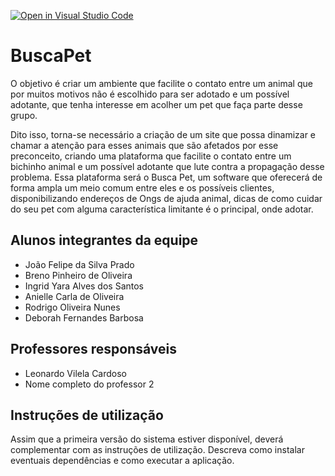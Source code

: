 [![Open in Visual Studio Code](https://classroom.github.com/assets/open-in-vscode-718a45dd9cf7e7f842a935f5ebbe5719a5e09af4491e668f4dbf3b35d5cca122.svg)](https://classroom.github.com/online_ide?assignment_repo_id=14363276&assignment_repo_type=AssignmentRepo)
# BuscaPet
O objetivo é criar um ambiente que facilite o contato entre um animal que por muitos motivos não é escolhido para ser adotado e um possível adotante, que tenha interesse em acolher um pet que faça parte desse grupo.

Dito isso, torna-se necessário a criação de um site que possa dinamizar e chamar a atenção para esses animais que são afetados por esse preconceito, criando uma plataforma que facilite o contato entre um bichinho animal e um possível adotante que lute contra a propagação desse problema. Essa plataforma será o Busca Pet, um software que oferecerá de forma ampla um meio comum entre eles e os possíveis clientes, disponibilizando endereços de Ongs de ajuda animal, dicas de como cuidar do seu pet com alguma característica limitante é o principal, onde adotar. 

## Alunos integrantes da equipe

* João Felipe da Silva Prado
* Breno Pinheiro de Oliveira 
* Ingrid Yara Alves dos Santos 
* Anielle Carla de Oliveira
* Rodrigo Oliveira Nunes
* Deborah Fernandes Barbosa

## Professores responsáveis

* Leonardo Vilela Cardoso
* Nome completo do professor 2

## Instruções de utilização

Assim que a primeira versão do sistema estiver disponível, deverá complementar com as instruções de utilização. Descreva como instalar eventuais dependências e como executar a aplicação.
